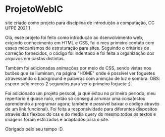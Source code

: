 # ProjetoWebIC
site criado como projeto para disciplina de introdução a computação, CC UFPE 2021.1

Olá, esse projeto foi feito como introdução ao dsenvolvimento web, exigindo conhecimento em HTML e CSS, foi o meu primeiro contato com esses mecanísmos de estruturação para sites.
Seguindo o critérios de correção fornecidos, o código foi indentado e foi feita a organização dos arquivos em pastas distintas.
  
  Também foi adicionadas animações por meio do CSS, sendo vistas nos butões que se iluminam, na página "HOME" onde é possível ver foguetes atravessando o background e palavras com
animção de luz e sombra. OBS: espere pelo menos 2 segundos para ver o primeiro foguete :).
  
  Foi adicionado um projeto pessoal, já que estou no primeiro período, meu repertorio é quase nulo, então só consegui arrumar uma coisa(estou aprendendo a programar agora; também
é possível baixar o código através de um link funcional). Foi feita a responsividade para diferentes dispositos através das flexbox do css e do media query do mesmo.todos os textos
e imagens foram estilizados e adaptados para o site.

Obrigado pelo seu tempo :D.
  
  
